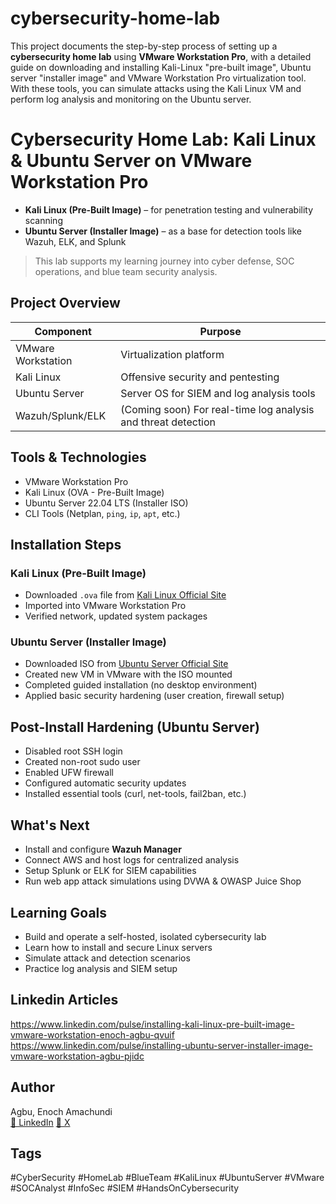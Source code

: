 # cybersecurity-home-lab
This project documents the step-by-step process of setting up a **cybersecurity home lab** using **VMware Workstation Pro**, with a detailed guide on downloading and installing Kali-Linux "pre-built image", Ubuntu server "installer image" and VMware Workstation Pro virtualization tool. With these tools, you can simulate attacks using the Kali Linux VM and perform log analysis and monitoring on the Ubuntu server.

# Cybersecurity Home Lab: Kali Linux & Ubuntu Server on VMware Workstation Pro

- **Kali Linux (Pre-Built Image)** – for penetration testing and vulnerability scanning  
- **Ubuntu Server (Installer Image)** – as a base for detection tools like Wazuh, ELK, and Splunk  

> This lab supports my learning journey into cyber defense, SOC operations, and blue team security analysis.

## Project Overview
| Component          | Purpose                                                   |
|--------------------|-----------------------------------------------------------|
| VMware Workstation | Virtualization platform                                   |
| Kali Linux         | Offensive security and pentesting                         |
| Ubuntu Server      | Server OS for SIEM and log analysis tools                 |
| Wazuh/Splunk/ELK   | (Coming soon) For real-time log analysis and threat detection |

## Tools & Technologies
- VMware Workstation Pro
- Kali Linux (OVA - Pre-Built Image)
- Ubuntu Server 22.04 LTS (Installer ISO)
- CLI Tools (Netplan, `ping`, `ip`, `apt`, etc.)

## Installation Steps

### Kali Linux (Pre-Built Image)
- Downloaded `.ova` file from [Kali Linux Official Site](https://www.kali.org/get-kali/#kali-virtual-machines)
- Imported into VMware Workstation Pro
- Verified network, updated system packages

### Ubuntu Server (Installer Image)
- Downloaded ISO from [Ubuntu Server Official Site](https://ubuntu.com/download/server)
- Created new VM in VMware with the ISO mounted
- Completed guided installation (no desktop environment)
- Applied basic security hardening (user creation, firewall setup)

## Post-Install Hardening (Ubuntu Server)
- Disabled root SSH login
- Created non-root sudo user
- Enabled UFW firewall
- Configured automatic security updates
- Installed essential tools (curl, net-tools, fail2ban, etc.)

## What's Next
- Install and configure **Wazuh Manager**  
- Connect AWS and host logs for centralized analysis  
- Setup Splunk or ELK for SIEM capabilities  
- Run web app attack simulations using DVWA & OWASP Juice Shop  

## Learning Goals
- Build and operate a self-hosted, isolated cybersecurity lab  
- Learn how to install and secure Linux servers  
- Simulate attack and detection scenarios  
- Practice log analysis and SIEM setup  

## Linkedin Articles
https://www.linkedin.com/pulse/installing-kali-linux-pre-built-image-vmware-workstation-enoch-agbu-qvuif
https://www.linkedin.com/pulse/installing-ubuntu-server-installer-image-vmware-workstation-agbu-pjidc

## Author
Agbu, Enoch Amachundi  
[🔗 LinkedIn](https://www.linkedin.com/in/agbuenoch)
[🔗 X](https://www.x.com/agbuenoch)

## Tags
#CyberSecurity #HomeLab #BlueTeam #KaliLinux #UbuntuServer #VMware #SOCAnalyst #InfoSec #SIEM #HandsOnCybersecurity
